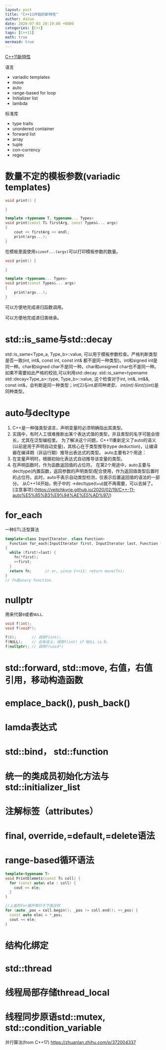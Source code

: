```yaml
---
layout: post
title: "C++11开始的新特性"
author: dazuo
date: 2020-07-03 20:19:00 +0800
categories: [C++]
tags: [C++11]
math: true
mermaid: true
---
```


[C++11新特性](https://zhuanlan.zhihu.com/p/139515439)

语言
- variadic templates
- move
- auto
- range-based for loop
- Initializer list
- lambda

标准库
- type traits
- unordered container
- forward list
- array
- tuple
- con-currency
- regex

# 数量不定的模板参数(variadic templates)
```cpp
void print() {

}

template <typename T, typename... Types>
void print(const T& firstArg, const Types&... args)
{  
	cout << firstArg << endl;    
	print(args...);
}
```
在模板里面使用`sizeof...(args)`可以打印模板参数的数量。

```cpp
void print() {

}

template <typename... Types>
void print(const Types&... args)
{  
	print(args...);
}
```

可以方便地完成递归函数调用。

可以方便地完成递归类继承。

# std::is_same与std::decay
std::is_same<Type_a, Type_b>::value, 可以用于模板参数检查。严格判断类型是否一致(int, int&, const int, const int& 都不是同一种类型)。int和signed int是同一种。char和signed char不是同一种。char和unsigned char也不是同一种。
   如果不需要如此严格的校验,可以利用std::decay.
std::is_same<typename std::decay<Type_a>::type, Type_b>::value,
这个检查对于int, int&, int&&, const int&，会判断是同一种类型；int[2]与int*是同种类型， int(int)与int(*)(int)是同种类型。

# auto与decltype
1. C++是一种强类型语言，声明变量时必须明确指出其类型。
2. 实践中，有时人工很难推断出某个表达式值的类型，并且类型的名字可能会很长，尤其在泛型编程里。
为了解决这个问题，C++11重新定义了auto的语义(以前是用于声明自动变量)，其核心在于类型推导(type deduction)，让编译器在编译期（非运行期）推导出表达式的类型。
auto主要有2个用途：
1. 在变量声明时，根据初始化表达式自动推导该变量的类型。
2. 在声明函数时，作为函数返回值的占位符。
在第2个用途中，auto主要与decltype(内置函数，返回参数的声明类型)配合使用，作为返回值类型后置时的占位符。此时，auto不表示自动类型检测，仅表示后置返回值的语法的一部分。
从C++14开始，例子中的 ->decltype(t+u)就不再需要，可以去掉了。
[注意事项]:(https://veitchkyrie.github.io/2020/02/19/C++-11-auto%E5%85%B3%E9%94%AE%E5%AD%97/)

# for_each
一种STL泛型算法
```cpp
template<class InputIterator, class Function>
  Function for_each(InputIterator first, InputIterator last, Function fn)
{
  while (first!=last) {
    fn(*first);
    ++first;
  }
  return fn;      // or, since C++11: return move(fn);
}
// fn是unary function.
```

# nullptr
用来代替`0`或者`NULL`.

```cpp
void f(int);
void f(void*);

f(0);       // 调用f(int);
f(NULL);    // 会有歧义，调用f(int) if NULL is 0。
f(nullptr); // 调用f(void*)
```

# std::forward, std::move, 右值，右值引用，移动构造函数
# emplace_back(), push_back()
# lamda表达式
# std::bind， std::function

# 统一的类成员初始化方法与std::initializer_list
# 注解标签（attributes）
# final, override,=default,=delete语法

# range-based循环语法
```cpp
template<typename T>
void PrintElemets(const T& coll) {
  for (const auto& ele : coll) {
    cout << ele;
  }
}

//上面的for循环等价于下面这样
for (auto _pos = coll.begin(); _pos != coll.end(); ++_pos) {
  const auto ele& = *_pos;
  cout << ele;
}
```
# 结构化绑定


# std::thread
# 线程局部存储thread_local
# 线程同步原语std::mutex, std::condition_variable

并行算法(from C++17)
https://zhuanlan.zhihu.com/p/372004337
